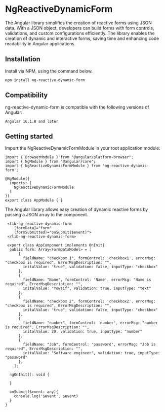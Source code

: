 # NgReactiveDynamicForm

The Angular library simplifies the creation of reactive forms using JSON data. With a JSON object, developers can build forms with form controls, validations, and custom configurations efficiently. The library enables the creation of dynamic and interactive forms, saving time and enhancing code readability in Angular applications.

## Installation

Install via NPM, using the command below.

```
npm install ng-reactive-dynamic-form
```
## Compatibility
ng-reactive-dynamic-form is compatible with the following versions of Angular:

```
Angular 16.1.8 and later
```

## Getting started

Import the NgReactiveDynamicFormModule in your root application module:

```
import { BrowserModule } from "@angular/platform-browser";
import { NgModule } from "@angular/core";
import { NgReactiveDynamicFormModule } from 'ng-reactive-dynamic-form';

@NgModule({
  imports: [
    NgReactiveDynamicFormModule
  ]
})
export class AppModule { }
```

The Angular library allows easy creation of dynamic reactive forms by passing a JSON array to the <lib-ng-reactive-dynamic-form> component.

```
 <lib-ng-reactive-dynamic-form
    [formData]="form"
    (formSubmitted)="onSubmit($event)">
 </lib-ng-reactive-dynamic-form>

```

```
 export class AppComponent implements OnInit{
  public form: Array<FormDataModel> = [
      {
        fieldName: "checkbox 1", formControl: 'checkbox1', errorMsg: "checkbox is required", ErrorMsgDescription: "", 
        initalValue: "true", validation: false, inputType: "checkbox"
      },
      {
        fieldName: "Name", formControl: 'Name', errorMsg: "Name is required", ErrorMsgDescription: "", 
        initalValue: "Yowsif", validation: true, inputType: "text"
      },
      {
        fieldName: "checkbox 2", formControl: 'checkbox2', errorMsg: "checkbox is required", ErrorMsgDescription: "", 
        initalValue: "true", validation: false, inputType: "checkbox"
      },
      {
        fieldName: "number", formControl: 'number', errorMsg: "number is required", ErrorMsgDescription: "", 
        initalValue: 20, validation: true, inputType: "number"
      },
      {
        fieldName: "Job", formControl: 'password', errorMsg: "Job is required", ErrorMsgDescription: "", 
        initalValue: "Software engineer", validation: true, inputType: "password"
      },
    ];
  
  ngOnInit(): void {
  
  }

  onSubmit($event: any){
    console.log('$event', $event)
  }
}
```
